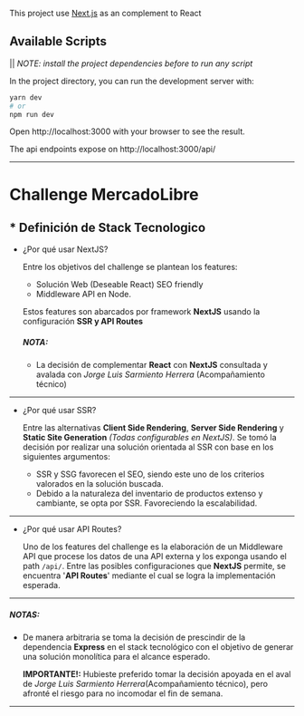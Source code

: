 This project use [Next.js](https://nextjs.org/) as an complement to React

## Available Scripts

|| _NOTE: install the project dependencies before to run any script_

In the project directory, you can run the development server with:

```bash
yarn dev
# or
npm run dev
```

Open http://localhost:3000 with your browser to see the result.

The api endpoints expose on http://localhost:3000/api/

---

# Challenge MercadoLibre

## \* Definición de Stack Tecnologico

- ¿Por qué usar NextJS?

  Entre los objetivos del challenge se plantean los features:

  - Solución Web (Deseable React) SEO friendly
  - Middleware API en Node.

  Estos features son abarcados por framework **NextJS** usando la configuración **SSR y API Routes**

  ##### **NOTA:**

  - La decisión de complementar **React** con **NextJS** consultada y avalada con _Jorge Luis Sarmiento Herrera_ (Acompañamiento técnico)

---

- ¿Por qué usar SSR?

  Entre las alternativas **Client Side Rendering**, **Server Side Rendering** y **Static Site Generation** _(Todas configurables en NextJS)_.
  Se tomó la decisión por realizar una solución orientada al SSR con base en los siguientes argumentos:

  - SSR y SSG favorecen el SEO, siendo este uno de los criterios valorados en la solución buscada.
  - Debido a la naturaleza del inventario de productos extenso y cambiante, se opta por SSR. Favoreciendo la escalabilidad.

---

- ¿Por qué usar API Routes?

  Uno de los features del challenge es la elaboración de un Middleware API que procese los datos de una
  API externa y los exponga usando el path `/api/`. Entre las posibles configuraciones que **NextJS** permite,
  se encuentra '**API Routes**' mediante el cual se logra la implementación esperada.

---

##### **NOTAS:**

- De manera arbitraria se toma la decisión de prescindir de la dependencia **Express** en el stack tecnológico con el objetivo de generar una solución monolítica para el alcance esperado.

  **IMPORTANTE!:** Hubieste preferido tomar la decisión apoyada en el aval de _Jorge Luis Sarmiento Herrera_(Acompañamiento técnico), pero afronté el riesgo para no incomodar el fin de semana.

---
